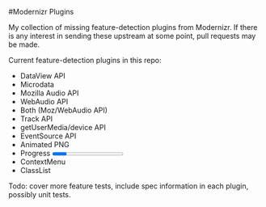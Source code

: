 #Modernizr Plugins

My collection of missing feature-detection plugins from Modernizr. If there is any interest in sending these upstream at some point, pull requests may be made. 

Current feature-detection plugins in this repo:
<ul>
<li>DataView API</li>
<li>Microdata</li>
<li>Mozilla Audio API</li>
<li>WebAudio API</li>
<li>Both (Moz/WebAudio API)</li>
<li>Track API</li>
<li>getUserMedia/device API</li>
<li>EventSource API</li>
<li>Animated PNG</li>
<li>Progress <progress></li>
<li>ContextMenu</li>
<li>ClassList</li>
</ul>

Todo: cover more feature tests, include spec information in each plugin, possibly unit tests.